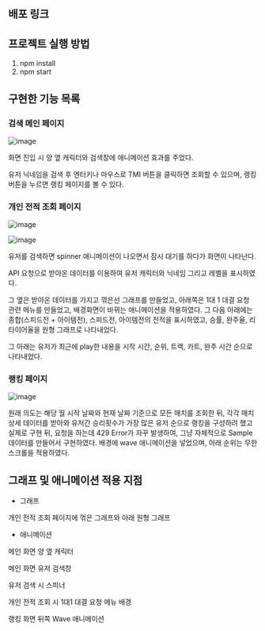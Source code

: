 ## 배포 링크


## 프로젝트 실행 방법
1. npm install
2. npm start

## 구현한 기능 목록

 ### 검색 메인 페이지

![image](https://user-images.githubusercontent.com/87939970/160152047-fb3df973-d00f-4752-8eba-50e301824a5c.png)

화면 진입 시 양 옆 캐릭터와 검색창에 애니메이션 효과를 주었다.

유저 닉네임을 검색 후 엔터키나 마우스로 TMI 버튼을 클릭하면 조회할 수 있으며, 랭킹 버튼을 누르면 랭킹 페이지를 볼 수 있다.





### 개인 전적 조회 페이지

![image](https://user-images.githubusercontent.com/87939970/160160422-4c8cfdf2-9261-412c-9b5b-dd32fa97db00.png)


![image](https://user-images.githubusercontent.com/87939970/160152409-75dd5059-a40f-4ebf-bd54-0ab94e861bcb.png)

유저를 검색하면 spinner 애니메이션이 나오면서 잠시 대기를 하다가 화면이 나타난다.

API 요청으로 받아온 데이터를 이용하여 유저 캐릭터와 닉네임 그리고 레벨을 표시하였다.

그 옆은 받아온 데이터를 가지고 꺾은선 그래프를 만들었고, 아래쪽은 1대 1 대결 요청 관련 메뉴를 만들었고, 배경화면이 바뀌는 애니메이션을 적용하였다.
그 다음 아래에는 종합(스피드전 + 아이템전), 스피드전, 아이템전의 전적을 표시하였고, 승률, 완주율, 리타이어율을 원형 그래프로 나타내었다. 

그 아래는 유저가 최근에 play한 내용을 시작 시간, 순위, 트랙, 카트, 완주 시간 순으로 나타내었다.


### 랭킹 페이지
  
![image](https://user-images.githubusercontent.com/87939970/160152457-fbd0392a-ef08-46ef-a963-731fa00c655a.png)

원래 의도는 해당 월 시작 날짜와 현재 날짜 기준으로 모든 매치를 조회한 뒤, 각각 매치 상세 데이터를 받아와 유저간 승리횟수가 가장 많은 유저 순으로 랭킹을 구성하려 했고 실제로 구현 뒤, 요청을 하는데 429 Error가 자꾸 발생하여, 그냥 자체적으로 Sample 데이터를 만들어서 구현하였다.
배경에 wave 애니메이션을 넣었으며, 아래 순위는 무한 스크롤을 적용하였다.



## 그래프 및 애니메이션 적용 지점

- 그래프

개인 전적 조회 페이지에 꺾은 그래프와 아래 원형 그래프

- 애니메이션

메인 화면 양 옆 캐릭터

메인 화면 유저 검색창

유저 검색 시 스피너

개인 전적 조회 시 1대1 대결 요청 메뉴 배경

랭킹 화면 뒤쪽 Wave 애니메이션







